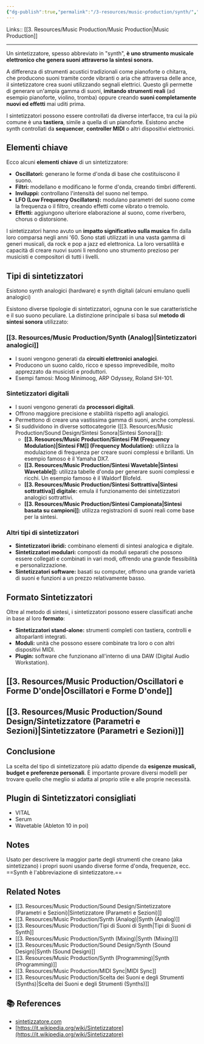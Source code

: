 ```yaml
---
{"dg-publish":true,"permalink":"/3-resources/music-production/synth/","tags":["type/dashboard/MOC"]}
---
```


Links:: [[3. Resources/Music Production/Music Production\|Music Production]]

---
Un sintetizzatore, spesso abbreviato in "synth", **è uno strumento musicale elettronico che genera suoni attraverso la sintesi sonora.**

A differenza di strumenti acustici tradizionali come pianoforte o chitarra, che producono suoni tramite corde vibranti o aria che attraversa delle ance, il sintetizzatore crea suoni utilizzando segnali elettrici. Questo gli permette di generare un'ampia gamma di suoni, **imitando strumenti reali** (ad esempio pianoforte, violino, tromba) oppure creando **suoni completamente nuovi ed effetti** mai uditi prima.

I sintetizzatori possono essere controllati da diverse interfacce, tra cui la più comune è una **tastiera**, simile a quella di un pianoforte. Esistono anche synth controllati da **sequencer**, **controller MIDI** o altri dispositivi elettronici.

## Elementi chiave

Ecco alcuni **elementi chiave** di un sintetizzatore:

- **Oscillatori:** generano le forme d'onda di base che costituiscono il suono.
- **Filtri:** modellano e modificano le forme d'onda, creando timbri differenti.
- **Inviluppi:** controllano l'intensità del suono nel tempo.
- **LFO (Low Frequency Oscillators):** modulano parametri del suono come la frequenza o il filtro, creando effetti come vibrato o tremolo.
- **Effetti:** aggiungono ulteriore elaborazione al suono, come riverbero, chorus o distorsione.

I sintetizzatori hanno avuto un **impatto significativo sulla musica** fin dalla loro comparsa negli anni '60. Sono stati utilizzati in una vasta gamma di generi musicali, da rock e pop a jazz ed elettronica. La loro versatilità e capacità di creare nuovi suoni li rendono uno strumento prezioso per musicisti e compositori di tutti i livelli.


## Tipi di sintetizzatori

Esistono synth analogici (hardware) e synth digitali (alcuni emulano quelli analogici)

Esistono diverse tipologie di sintetizzatori, ognuna con le sue caratteristiche e il suo suono peculiare. La distinzione principale si basa sul **metodo di sintesi sonora** utilizzato:

### [[3. Resources/Music Production/Synth (Analog)\|Sintetizzatori analogici]]

- I suoni vengono generati da **circuiti elettronici analogici**.
- Producono un suono caldo, ricco e spesso imprevedibile, molto apprezzato da musicisti e produttori.
- Esempi famosi: Moog Minimoog, ARP Odyssey, Roland SH-101.

### Sintetizzatori digitali

- I suoni vengono generati da **processori digitali**.
- Offrono maggiore precisione e stabilità rispetto agli analogici.
- Permettono di creare una vastissima gamma di suoni, anche complessi.
- Si suddividono in diverse sottocategorie ([[3. Resources/Music Production/Sound Design/Sintesi Sonora\|Sintesi Sonora]]):
    - **[[3. Resources/Music Production/Sintesi FM (Frequency Modulation)\|Sintesi FM]] (Frequency Modulation):** utilizza la modulazione di frequenza per creare suoni complessi e brillanti. Un esempio famoso è il Yamaha DX7.
    - **[[3. Resources/Music Production/Sintesi Wavetable\|Sintesi Wavetable]]:** utilizza tabelle d'onda per generare suoni complessi e ricchi. Un esempio famoso è il Waldorf Blofeld.
    - **[[3. Resources/Music Production/Sintesi Sottrattiva\|Sintesi sottrattiva]] digitale:** emula il funzionamento dei sintetizzatori analogici sottrattivi.
    - **[[3. Resources/Music Production/Sintesi Campionata\|Sintesi basata su campioni]]:** utilizza registrazioni di suoni reali come base per la sintesi.

### Altri tipi di sintetizzatori

- **Sintetizzatori ibridi:** combinano elementi di sintesi analogica e digitale.
- **Sintetizzatori modulari:** composti da moduli separati che possono essere collegati e combinati in vari modi, offrendo una grande flessibilità e personalizzazione.
- **Sintetizzatori software:** basati su computer, offrono una grande varietà di suoni e funzioni a un prezzo relativamente basso.

## Formato Sintetizzatori

Oltre al metodo di sintesi, i sintetizzatori possono essere classificati anche in base al loro **formato**:

- **Sintetizzatori stand-alone:** strumenti completi con tastiera, controlli e altoparlanti integrati.
- **Moduli:** unità che possono essere combinate tra loro o con altri dispositivi MIDI.
- **Plugin:** software che funzionano all'interno di una DAW (Digital Audio Workstation).


## [[3. Resources/Music Production/Oscillatori e Forme D'onde\|Oscillatori e Forme D'onde]]


## [[3. Resources/Music Production/Sound Design/Sintetizzatore (Parametri e Sezioni)\|Sintetizzatore (Parametri e Sezioni)]]


## Conclusione

La scelta del tipo di sintetizzatore più adatto dipende da **esigenze musicali, budget e preferenze personali**. È importante provare diversi modelli per trovare quello che meglio si adatta al proprio stile e alle proprie necessità.


## Plugin di Sintetizzatori consigliati

- VITAL
- Serum
- Wavetable (Ableton 10 in poi)


## Notes

Usato per descrivere la maggior parte degli strumenti che creano (aka sintetizzano) i propri suoni usando diverse forme d'onda, frequenze, ecc.
==Synth è l'abbreviazione di sintetizzatore.==

## Related Notes

- [[3. Resources/Music Production/Sound Design/Sintetizzatore (Parametri e Sezioni)\|Sintetizzatore (Parametri e Sezioni)]]
- [[3. Resources/Music Production/Synth (Analog)\|Synth (Analog)]]
- [[3. Resources/Music Production/Tipi di Suoni di Synth\|Tipi di Suoni di Synth]]
- [[3. Resources/Music Production/Synth (Mixing)\|Synth (Mixing)]]
- [[3. Resources/Music Production/Sound Design/Synth (Sound Design)\|Synth (Sound Design)]]
- [[3. Resources/Music Production/Synth (Programming)\|Synth (Programming)]]
- [[3. Resources/Music Production/MIDI Sync\|MIDI Sync]]
- [[3. Resources/Music Production/Scelta dei Suoni e degli Strumenti (Synths)\|Scelta dei Suoni e degli Strumenti (Synths)]]



## 📚 References

- [sintetizzatore.com](http://www.sintetizzatore.com/)
- [https://it.wikipedia.org/wiki/Sintetizzatore](https://it.wikipedia.org/wiki/Sintetizzatore)



